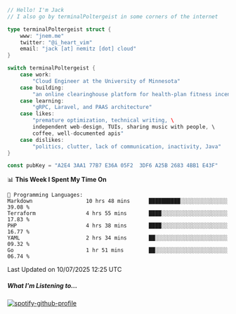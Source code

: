 ```go
// Hello! I'm Jack
// I also go by terminalPoltergeist in some corners of the internet

type terminalPoltergeist struct {
    www: "jnem.me"
    twitter: "@i_heart_vim"
    email: "jack [at] nemitz [dot] cloud"
}

switch terminalPoltergeist {
    case work:
        "Cloud Engineer at the University of Minnesota"
    case building:
        "an online clearinghouse platform for health-plan fitness incentive programs"
    case learning:
        "gRPC, Laravel, and PAAS architecture"
    case likes:
        "premature optimization, technical writing, \
        independent web-design, TUIs, sharing music with people, \
        coffee, well-documented apis"
    case dislikes:
        "politics, clutter, lack of communication, inactivity, Java"
}

const pubKey = "A2E4 3AA1 77B7 E36A 05F2  3DF6 A25B 2683 4BB1 E43F"
```

<!--START_SECTION:waka-->
📊 **This Week I Spent My Time On** 

```text
💬 Programming Languages: 
Markdown                 10 hrs 48 mins      ██████████░░░░░░░░░░░░░░░   39.08 % 
Terraform                4 hrs 55 mins       ████░░░░░░░░░░░░░░░░░░░░░   17.83 % 
PHP                      4 hrs 38 mins       ████░░░░░░░░░░░░░░░░░░░░░   16.77 % 
YAML                     2 hrs 34 mins       ██░░░░░░░░░░░░░░░░░░░░░░░   09.32 % 
Go                       1 hr 51 mins        ██░░░░░░░░░░░░░░░░░░░░░░░   06.74 % 
```


 Last Updated on 10/07/2025 12:25 UTC
<!--END_SECTION:waka-->

##### What I'm Listening to...

[![spotify-github-profile](https://jnem.me/listening-item?maxAge=2592000)](https://jnem.me/listening)
